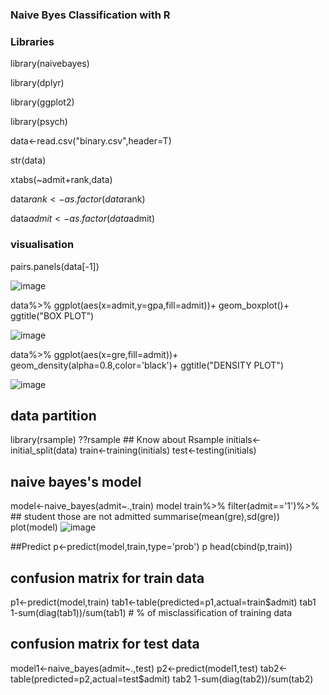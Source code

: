 ### Naive Byes Classification with R
### Libraries
library(naivebayes)

library(dplyr)

library(ggplot2)

library(psych)

data<-read.csv("binary.csv",header=T)

str(data)

xtabs(~admit+rank,data)

data$rank<-as.factor(data$rank)

data$admit<-as.factor(data$admit)

### visualisation
pairs.panels(data[-1])

![image](https://user-images.githubusercontent.com/70443251/123532915-132bbb80-d72f-11eb-8fc5-076cd0668b7b.png)

data%>%
  ggplot(aes(x=admit,y=gpa,fill=admit))+
  geom_boxplot()+
  ggtitle("BOX PLOT")
  
 ![image](https://user-images.githubusercontent.com/70443251/123533112-64887a80-d730-11eb-93e0-8cc53bed7203.png)
 

data%>%
  ggplot(aes(x=gre,fill=admit))+
  geom_density(alpha=0.8,color='black')+
  ggtitle("DENSITY PLOT")
  
  ![image](https://user-images.githubusercontent.com/70443251/123533117-71a56980-d730-11eb-949b-9d0eed8516a1.png)


## data partition
library(rsample)
??rsample  ## Know about Rsample
initials<-initial_split(data)
train<-training(initials)
test<-testing(initials)

## naive bayes's model
model<-naive_bayes(admit~.,train)
model
train%>%
  filter(admit=='1')%>%         ## student those are not admitted
  summarise(mean(gre),sd(gre))           
plot(model)
![image](https://user-images.githubusercontent.com/70443251/123533134-93065580-d730-11eb-86ae-f5a24691a076.png)


##Predict 
p<-predict(model,train,type='prob')
p
head(cbind(p,train))

## confusion matrix for train data
p1<-predict(model,train)
tab1<-table(predicted=p1,actual=train$admit)
tab1
1-sum(diag(tab1))/sum(tab1) # % of misclassification of training data

## confusion matrix for test data
model1<-naive_bayes(admit~.,test)
p2<-predict(model1,test)
tab2<-table(predicted=p2,actual=test$admit)
tab2
1-sum(diag(tab2))/sum(tab2)


